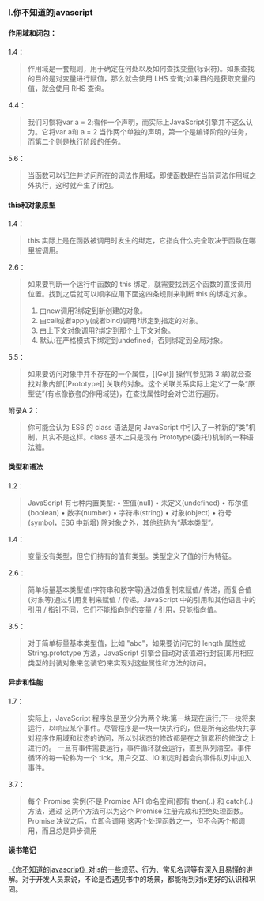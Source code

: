 ### I.你不知道的javascript

#### 作用域和闭包：
1.4：
> 作用域是一套规则，用于确定在何处以及如何查找变量(标识符)。如果查找的目的是对变量进行赋值，那么就会使用 LHS 查询;如果目的是获取变量的值，就会使用 RHS 查询。

4.4：
> 我们习惯将var a = 2;看作一个声明，而实际上JavaScript引擎并不这么认为。它将var a和 a = 2 当作两个单独的声明，第一个是编译阶段的任务，而第二个则是执行阶段的任务。

5.6：
> 当函数可以记住并访问所在的词法作用域，即使函数是在当前词法作用域之外执行，这时就产生了闭包。

#### this和对象原型
1.4：
> this 实际上是在函数被调用时发生的绑定，它指向什么完全取决于函数在哪里被调用。

2.6：
> 如果要判断一个运行中函数的 this 绑定，就需要找到这个函数的直接调用位置。找到之后就可以顺序应用下面这四条规则来判断 this 的绑定对象。
> 1. 由new调用?绑定到新创建的对象。
> 2. 由call或者apply(或者bind)调用?绑定到指定的对象。
> 3. 由上下文对象调用?绑定到那个上下文对象。
> 4. 默认:在严格模式下绑定到undefined，否则绑定到全局对象。

5.5：
> 如果要访问对象中并不存在的一个属性，[[Get]] 操作(参见第 3 章)就会查找对象内部[[Prototype]] 关联的对象。这个关联关系实际上定义了一条“原型链”(有点像嵌套的作用域链)，在查找属性时会对它进行遍历。

附录A.2：
> 你可能会认为 ES6 的 class 语法是向 JavaScript 中引入了一种新的“类”机制，其实不是这样。class 基本上只是现有 Prototype(委托!)机制的一种语法糖。

#### 类型和语法
1.2：
> JavaScript 有七种内置类型:
> • 空值(null)
> • 未定义(undefined)
> • 布尔值(boolean)
> • 数字(number)
> • 字符串(string)
> • 对象(object)
> • 符号(symbol，ES6 中新增)
> 除对象之外，其他统称为“基本类型”。

1.4：
> 变量没有类型，但它们持有的值有类型。类型定义了值的行为特征。

2.6：
> 简单标量基本类型值(字符串和数字等)通过值复制来赋值/ 传递，而复合值(对象等)通过引用复制来赋值 / 传递。JavaScript 中的引用和其他语言中的引用 / 指针不同，它们不能指向别的变量 / 引用，只能指向值。

3.5：
> 对于简单标量基本类型值，比如 "abc"，如果要访问它的 length 属性或 String.prototype 方法，JavaScript 引擎会自动对该值进行封装(即用相应类型的封装对象来包装它)来实现对这些属性和方法的访问。

#### 异步和性能
1.7：
> 实际上，JavaScript 程序总是至少分为两个块:第一块现在运行;下一块将来运行，以响应某个事件。尽管程序是一块一块执行的，但是所有这些块共享对程序作用域和状态的访问，所以对状态的修改都是在之前累积的修改之上进行的。
> 一旦有事件需要运行，事件循环就会运行，直到队列清空。事件循环的每一轮称为一个 tick。用户交互、IO 和定时器会向事件队列中加入事件。

3.7：
> 每个 Promise 实例(不是 Promise API 命名空间)都有 then(..) 和 catch(..) 方法，通过 这两个方法可以为这个 Promise 注册完成和拒绝处理函数。Promise 决议之后，立即会调用 这两个处理函数之一，但不会两个都调用，而且总是异步调用

#### 读书笔记
[《你不知道的javascript》](https://github.com/getify/You-Dont-Know-JS)对js的一些规范、行为、常见名词等有深入且易懂的讲解。对于开发人员来说，不论是否遇见书中的场景，都能得到对js更好的认识和巩固。